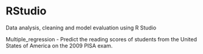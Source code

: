 # RStudio
Data analysis, cleaning and model evaluation using R Studio

Multiple_regression - Predict the reading scores of students from the United States of America on the 2009 PISA exam.
